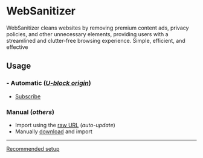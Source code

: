 # WebSanitizer
WebSanitizer cleans websites by removing premium content ads, privacy policies, and other unnecessary elements, providing users with a streamlined and clutter-free browsing experience. Simple, efficient, and effective

## Usage
### - Automatic (*[U-block origin](https://ublockorigin.com)*)
  - [Subscribe](https://subscribe.adblockplus.org/?location=https://raw.githubusercontent.com/DestroyerBDT/WebSanitizer/refs/heads/main/WebSanitizer.txt&title=WebSanitizer)
### Manual (*others*)
  - Import using the [raw URL](https://raw.githubusercontent.com/DestroyerBDT/WebSanitizer/refs/heads/main/WebSanitizer.txt) (*auto-update*)
  - Manually [download](blob:https://github.com/bcd9d5dc-cd59-4206-bc08-0abac5912151) and import
---
[Recommended setup](https://github.com/yokoffing/filterlists)
